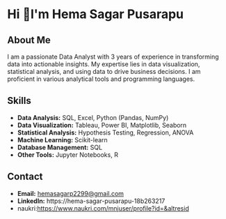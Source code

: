 # Hi 👋I'm Hema Sagar Pusarapu 

## About Me
I am a passionate Data Analyst with 3 years of experience in transforming data into actionable insights. My expertise lies in data visualization, statistical analysis, and using data to drive business decisions. 
 I am proficient in various analytical tools and programming languages.

## Skills
- **Data Analysis:** SQL, Excel, Python (Pandas, NumPy)
- **Data Visualization:** Tableau, Power BI, Matplotlib, Seaborn
- **Statistical Analysis:** Hypothesis Testing, Regression, ANOVA
- **Machine Learning:** Scikit-learn
- **Database Management:** SQL
- **Other Tools:**  Jupyter Notebooks, R


## Contact
- **Email:** hemasagarp2299@gmail.com
- **LinkedIn:** https://hema-sagar-pusarapu-18b263217
- naukri:https://www.naukri.com/mnjuser/profile?id=&altresid

